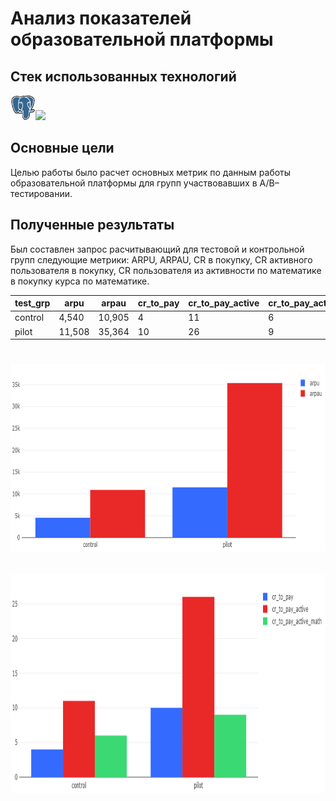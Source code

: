 # Анализ показателей образовательной платформы

## Cтек использованных технологий 
<img src="https://github.com/devicons/devicon/blob/master/icons/postgresql/postgresql-original.svg" height="40"/><img src="https://336118.selcdn.ru/Gutsy-Culebra/products/Redash-Logo.png" height="40"/>

## Основные цели 
  
  Целью работы было расчет основных метрик по данным работы образовательной платформы для групп участвовавших в A/B–тестировании.  

## Полученные результаты 

Был составлен запрос расчитывающий для тестовой и контрольной групп следующие метрики: ARPU, ARPAU, CR в покупку, СR активного пользователя в покупку, CR пользователя из активности по математике в покупку курса по математике.
  
|test_grp | arpu | arpau | cr_to_pay | cr_to_pay_active | cr_to_pay_active_math |
|-------------|-------------|-------------|-------------|-------------|-------------|
| control | 4,540 | 10,905 | 4 | 11 | 6 |
| pilot  | 11,508 | 35,364 | 10 | 26 | 9 |
 
<h1 align="center"><img src="https://github.com/Daniil-Pavlov/analysis_educational_platform/blob/main/newplot%20(1).png?raw=true" height="300"/>
 </h1>

 <h2 align="center"><img src="https://github.com/Daniil-Pavlov/analysis_educational_platform/blob/main/newplot.png?raw=true" height="350"/>
 </h2>




